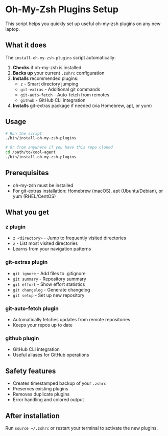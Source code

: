 # Oh-My-Zsh Plugins Setup

This script helps you quickly set up useful oh-my-zsh plugins on any new laptop.

## What it does

The `install-oh-my-zsh-plugins` script automatically:

1. **Checks** if oh-my-zsh is installed
2. **Backs up** your current `.zshrc` configuration
3. **Installs** recommended plugins:
   - `z` - Smart directory jumping
   - `git-extras` - Additional git commands
   - `git-auto-fetch` - Auto-fetch from remotes
   - `github` - GitHub CLI integration
4. **Installs** git-extras package if needed (via Homebrew, apt, or yum)

## Usage

```bash
# Run the script
./bin/install-oh-my-zsh-plugins

# Or from anywhere if you have this repo cloned
cd /path/to/cool-agent
./bin/install-oh-my-zsh-plugins
```

## Prerequisites

- oh-my-zsh must be installed
- For git-extras installation: Homebrew (macOS), apt (Ubuntu/Debian), or yum (RHEL/CentOS)

## What you get

### z plugin
- `z <directory>` - Jump to frequently visited directories
- `z` - List most visited directories
- Learns from your navigation patterns

### git-extras plugin
- `git ignore` - Add files to .gitignore
- `git summary` - Repository summary
- `git effort` - Show effort statistics
- `git changelog` - Generate changelog
- `git setup` - Set up new repository

### git-auto-fetch plugin
- Automatically fetches updates from remote repositories
- Keeps your repos up to date

### github plugin
- GitHub CLI integration
- Useful aliases for GitHub operations

## Safety features

- Creates timestamped backup of your `.zshrc`
- Preserves existing plugins
- Removes duplicate plugins
- Error handling and colored output

## After installation

Run `source ~/.zshrc` or restart your terminal to activate the new plugins. 